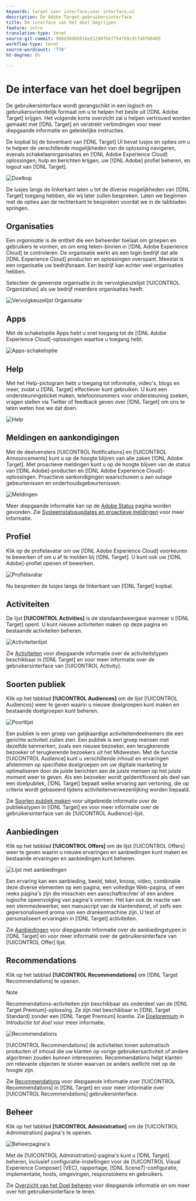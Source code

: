```yaml
---
keywords: target user interface;user interface;ui
description: De Adobe Target-gebruikersinterface
title: De interface van het doel begrijpen
feature: intro
translation-type: tm+mt
source-git-commit: 968d36d65016e51290f6bf754f69c91fd8f68405
workflow-type: tm+mt
source-wordcount: '770'
ht-degree: 0%

---
```



# De interface van het doel begrijpen

De gebruikersinterface wordt gerangschikt in een logisch en gebruikersvriendelijk formaat om u te helpen het beste uit [!DNL Adobe Target] krijgen. Het volgende korte overzicht zal u helpen vertrouwd worden gemaakt met [!DNL Target] en verstrekt verbindingen voor meer diepgaande informatie en geleidelijke instructies.

De kopbal bij de bovenkant van [!DNL Target] UI bevat lusjes en opties om u te helpen de verschillende mogelijkheden van de oplossing navigeren, evenals schakelaarorganisaties en [!DNL Adobe Experience Cloud] oplossingen, hulp en berichten krijgen, uw [!DNL Adobe] profiel beheren, en logout van [!DNL Target].

![Doelkop](/help/c-intro/assets/target-header.png)

De lusjes langs de linkerkant laten u tot de diverse mogelijkheden van [!DNL Target] toegang hebben, die wij later zullen bespreken. Laten we beginnen met de opties aan de rechterkant te bespreken voordat we in de tabbladen springen.

## Organisaties

Een *organisatie* is de entiteit die een beheerder toelaat om groepen en gebruikers te vormen, en om enig teken-binnen in [!DNL Adobe Experience Cloud] te controleren. De organisatie werkt als een login bedrijf dat alle [!DNL Experience Cloud] producten en oplossingen overspant. Meestal is een organisatie uw bedrijfsnaam. Een bedrijf kan echter veel organisaties hebben.

Selecteer de gewenste organisatie in de vervolgkeuzelijst [!UICONTROL Organization] als uw bedrijf meerdere organisaties heeft:

![Vervolgkeuzelijst Organisatie](/help/c-intro/assets/organizations.png)

## Apps

Met de schakeloptie Apps hebt u snel toegang tot de [!DNL Adobe Experience Cloud]-oplossingen waartoe u toegang hebt.

![Apps-schakeloptie](/help/c-intro/assets/apps.png)

## Help

Met het Help-pictogram hebt u toegang tot informatie, video&#39;s, blogs en meer, zodat u [!DNL Target] effectiever kunt gebruiken. U kunt een ondersteuningsticket maken, telefoonnummers voor ondersteuning zoeken, vragen stellen via Twitter of feedback geven over [!DNL Target] om ons te laten weten hoe we dat doen.

![Help](/help/c-intro/assets/help.png)

## Meldingen en aankondigingen

Met de deelvensters [!UICONTROL Notifications] en [!UICONTROL Announcements] kunt u op de hoogte blijven van alle zaken [!DNL Adobe Target]. Met proactieve meldingen kunt u op de hoogte blijven van de status van [!DNL Adobe]-producten en [!DNL Adobe Experience Cloud]-oplossingen. Proactieve aankondigingen waarschuwen u aan outage gebeurtenissen en onderhoudsgebeurtenissen.

![Meldingen](/help/c-intro/assets/notifications.png)

Meer diepgaande informatie kan op de [Adobe Status](https://status.adobe.com/) pagina worden gevonden. Zie [Systeemstatusupdates en proactieve meldingen](/help/c-intro/assets/notifications.png) voor meer informatie.

## Profiel

Klik op de profielavatar om uw [!DNL Adobe Experience Cloud] voorkeuren te bewerken of om u af te melden bij [!DNL Target]. U kunt ook uw [!DNL Adobe]-profiel openen of bewerken.

![Profielavatar](/help/c-intro/assets/change-language.png)

Nu bespreken de lusjes langs de linkerkant van [!DNL Target] kopbal.

## Activiteiten

De lijst **[!UICONTROL Activities]** is de standaardweergave wanneer u [!DNL Target] opent. U kunt nieuwe activiteiten maken op deze pagina en bestaande activiteiten beheren.

![Activiteitenlijst](/help/c-intro/assets/activities-list.png)

Zie [Activiteiten](/help/c-activities/activities.md) voor diepgaande informatie over de activiteitstypen beschikbaar in [!DNL Target] en voor meer informatie over de gebruikersinterface van [!UICONTROL Activity].

## Soorten publiek

Klik op het tabblad **[!UICONTROL Audiences]** om de lijst [!UICONTROL Audiences] weer te geven waarin u nieuwe doelgroepen kunt maken en bestaande doelgroepen kunt beheren.

![Poortlijst](/help/c-intro/assets/audience-list.png)

Een publiek is een groep van gelijkaardige activiteitendeelnemers die een gerichte activiteit zullen zien. Een publiek is een groep mensen met dezelfde kenmerken, zoals een nieuwe bezoeker, een terugkerende bezoeker of terugkerende bezoekers uit het Midwesten. Met de functie [!UICONTROL Audience] kunt u verschillende inhoud en ervaringen afstemmen op specifieke doelgroepen om uw digitale marketing te optimaliseren door de juiste berichten aan de juiste mensen op het juiste moment weer te geven. Als een bezoeker wordt geïdentificeerd als deel van een doelpubliek, [!DNL Target] bepaalt welke ervaring aan vertoning, die op criteria wordt gebaseerd tijdens activiteitenverwezenlijking worden bepaald.

Zie [Soorten publiek maken](/help/c-target/c-audiences/create-audience.md) voor uitgebreide informatie over de publiekstypen in [!DNL Target] en voor meer informatie over de gebruikersinterface van de [!UICONTROL Audience]-lijst.

## Aanbiedingen

Klik op het tabblad **[!UICONTROL Offers]** om de lijst [!UICONTROL Offers] weer te geven waarin u nieuwe ervaringen en aanbiedingen kunt maken en bestaande ervaringen en aanbiedingen kunt beheren.

![Lijst met aanbiedingen](/help/c-intro/assets/offers.png)

Een ervaring kan een aanbieding, beeld, tekst, knoop, video, combinatie deze diverse elementen op een pagina, een volledige Web-pagina, of een reeks pagina&#39;s zijn die misschien een aanschaftrechter of een andere logische opeenvolging van pagina&#39;s vormen. Het kan ook de reactie van een stemmedewerker, een manuscript van de klantendienst, of zelfs een gepersonaliseerd aroma van een drankenmachine zijn. U test of personaliseert ervaringen in [!DNL Target] activiteiten.

Zie [Aanbiedingen](/help/c-experiences/c-manage-content/manage-content.md) voor diepgaande informatie over de aanbiedingstypen in [!DNL Target] en voor meer informatie over de gebruikersinterface van [!UICONTROL Offer] lijst.

## Recommendations

Klik op het tabblad **[!UICONTROL Recommendations]** om [!DNL Target Recommendations] te openen.

>[!NOTE]
>
>Recommendations-activiteiten zijn beschikbaar als onderdeel van de [!DNL Target Premium]-oplossing. Ze zijn niet beschikbaar in [!DNL Target Standard] zonder een [!DNL Target Premium] licentie. Zie [Doelpremium](/help/c-intro/intro.md#premium) in *Introductie tot doel* voor meer informatie.

![Recommendations](/help/c-intro/assets/recommendations.png)

[!UICONTROL Recommendations] de activiteiten tonen automatisch producten of inhoud die uw klanten op vorige gebruikersactiviteit of andere algoritmen zouden kunnen interesseren. Recommendations helpt klanten om relevante objecten te sturen waarvan ze anders wellicht niet op de hoogte zijn.

Zie [Recommendations](/help/c-recommendations/recommendations.md) voor diepgaande informatie over [!UICONTROL Recommendations] in [!DNL Target] en voor meer informatie over [!UICONTROL Recommendations] gebruikersinterface.

## Beheer

Klik op het tabblad **[!UICONTROL Administration]** om de [!UICONTROL Administration] pagina&#39;s te openen.

![Beheerpagina&#39;s](/help/c-intro/assets/administration.png)

Met de [!UICONTROL Administration]-pagina&#39;s kunt u [!DNL Target] beheren, inclusief configuratie-instellingen voor de [!UICONTROL Visual Experience Composer] (VEC), rapportage, [!DNL Scene7]-configuratie, implementatie, hosts, omgevingen, responstokens en gebruikers.

Zie [Overzicht van het Doel beheren](/help/administrating-target/administrating-target.md) voor diepgaande informatie en om meer over het gebruikersinterface te leren.
